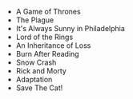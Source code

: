 
 * A Game of Thrones
 * The Plague
 * It's Always Sunny in Philadelphia
 * Lord of the Rings
 * An Inheritance of Loss
 * Burn After Reading
 * Snow Crash
 * Rick and Morty
 * Adaptation
 * Save The Cat!

